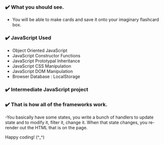 ### :heavy_check_mark: What you should see.
-  You will be able to make cards and save it onto your imaginary flashcard box.
### :heavy_check_mark: JavaScript Used
- Object Oriented JavaScript
- JavaScript Constructor Functions
- JavaScript Prototypal Inheritance
- JavaScript CSS Manipulation
- JavaScript DOM Manipulation
- Browser Database : LocalStorage
### :heavy_check_mark: Intermediate JavaScript project

### :heavy_check_mark: That is how all of the frameworks work.
-You basically have some states, you write a bunch of handlers to update state and to modify it, filter it, change it. When that state changes, you re-render out the HTML that is on the page.

Happy coding! (^_^)